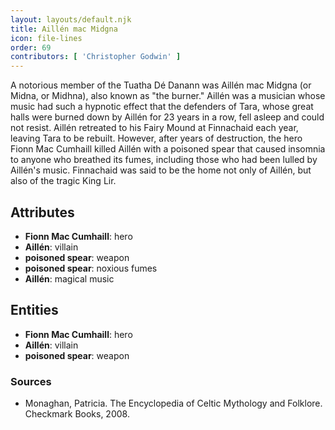 ```yaml
---
layout: layouts/default.njk
title: Aillén mac Midgna
icon: file-lines
order: 69
contributors: [ 'Christopher Godwin' ]
---
```

A notorious member of the Tuatha Dé Danann was Aillén mac Midgna (or Midna, or Midhna), also known as "the burner." Aillén was a musician whose music had such a hypnotic effect that the defenders of Tara, whose great halls were burned down by Aillén for 23 years in a row, fell asleep and could not resist. Aillén retreated to his Fairy Mound at Finnachaid each year, leaving Tara to be rebuilt. However, after years of destruction, the hero Fionn Mac Cumhaill killed Aillén with a poisoned spear that caused insomnia to anyone who breathed its fumes, including those who had been lulled by Aillén's music. Finnachaid was said to be the home not only of Aillén, but also of the tragic King Lir.

## Attributes

- **Fionn Mac Cumhaill**: hero
- **Aillén**: villain
- **poisoned spear**: weapon
- **poisoned spear**: noxious fumes
- **Aillén**: magical music

## Entities

- **Fionn Mac Cumhaill**: hero
- **Aillén**: villain
- **poisoned spear**: weapon

### Sources

- Monaghan, Patricia. The Encyclopedia of Celtic Mythology and Folklore. Checkmark Books, 2008.

